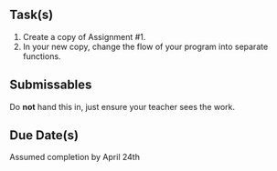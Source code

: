 
Task(s)
-------
1. Create a copy of Assignment #1.
2. In your new copy, change the flow of your program into separate functions.



Submissables
------------
Do **not** hand this in, just ensure your teacher sees the work.


Due Date(s)
----------
Assumed completion by April 24th
